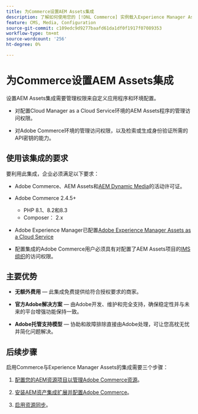 ```yaml
---
title: 为Commerce设置AEM Assets集成
description: 了解如何使用您的 [!DNL Commerce] 实例载入Experience Manager Assets，以访问要在您的商店中使用的无数媒体资源。
feature: CMS, Media, Configuration
source-git-commit: c109edc9d9277baafd61da1df0f1917f07089353
workflow-type: tm+mt
source-wordcount: '256'
ht-degree: 0%

---
```


# 为Commerce设置AEM Assets集成

设置AEM Assets集成需要管理权限来自定义应用程序和环境配置。

- 对配置Cloud Manager as a Cloud Service环境的AEM Assets程序的管理访问权限。

- 对Adobe Commerce环境的管理访问权限，以及检索或生成身份验证所需的API密钥的能力。

## 使用该集成的要求

要利用此集成，企业必须满足以下要求：

- Adobe Commerce、AEM Assets和[AEM Dynamic Media](https://experienceleague.adobe.com/en/docs/experience-manager-65/content/assets/dynamic/administering-dynamic-media)的活动许可证。

- Adobe Commerce 2.4.5+

   - PHP 8.1、8.2和8.3
   - Composer： 2.x

- Adobe Experience Manager已配置[Adobe Experience Manager Assets as a Cloud Service](https://experienceleague.adobe.com/zh-hans/docs/experience-manager-cloud-service/content/assets/overview)

- 配置集成的Adobe Commerce用户必须具有对配置了AEM Assets项目的[IMS组织](https://experienceleague.adobe.com/en/docs/core-services/interface/administration/organizations#concept_EA8AEE5B02CF46ACBDAD6A8508646255)的访问权限。

## 主要优势

- **无额外费用** — 此集成免费提供给符合授权要求的商家。

- **官方Adobe解决方案** — 由Adobe开发、维护和完全支持，确保稳定性并与未来的平台增强功能保持一致。

- **Adobe托管支持模型** — 协助和故障排除直接由Adobe处理，可让您高枕无忧并简化问题解决。

## 后续步骤

启用Commerce与Experience Manager Assets的集成需要三个步骤：

1. [配置您的AEM资源项目以管理Adobe Commerce资源](aem-assets-configure-aem.md)。

1. [安装AEM资产集成扩展并配置Adobe Commerce](aem-assets-configure-aem.md)。

1. [启用资源同步](aem-assets-setup-synchronization.md)。
